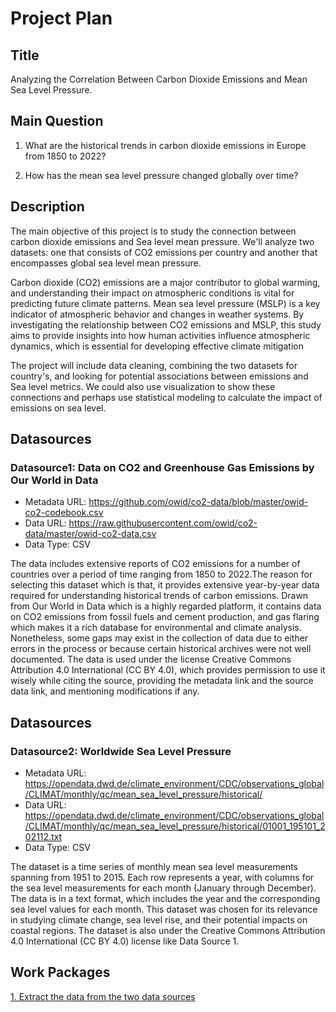 # Project Plan

## Title
<!-- Give your project a short title. -->
Analyzing the Correlation Between Carbon Dioxide Emissions and Mean Sea Level Pressure.

## Main Question

<!-- Think about one main question you want to answer based on the data. -->
1. What are the historical trends in carbon dioxide emissions in Europe from 1850 to 2022?

2. How has the mean sea level pressure changed globally over time?


## Description

<!-- Describe your data science project in max. 200 words. Consider writing about why and how you attempt it. -->
The main objective of this project is to study the connection between carbon dioxide emissions and Sea level mean pressure. We'll analyze two datasets: one that consists of CO2 emissions per country and another that encompasses global sea level mean pressure.

Carbon dioxide (CO2) emissions are a major contributor to global warming, and understanding their impact on atmospheric conditions is vital for predicting future climate patterns. Mean sea level pressure (MSLP) is a key indicator of atmospheric behavior and changes in weather systems. By investigating the relationship between CO2 emissions and MSLP, this study aims to provide insights into how human activities influence atmospheric dynamics, which is essential for developing effective climate mitigation 

The project will include data cleaning, combining the two datasets for country's, and looking for potential associations between emissions and Sea level metrics. We could also use visualization to show these connections and perhaps use statistical modeling to calculate the impact of emissions on sea level.

## Datasources

<!-- Describe each datasources you plan to use in a section. Use the prefic "DatasourceX" where X is the id of the datasource. -->

### Datasource1: Data on CO2 and Greenhouse Gas Emissions by Our World in Data
* Metadata URL:  https://github.com/owid/co2-data/blob/master/owid-co2-codebook.csv
* Data URL: https://raw.githubusercontent.com/owid/co2-data/master/owid-co2-data.csv
* Data Type: CSV

The data includes extensive reports of CO2 emissions for a number of countries over a period of time ranging from 1850 to 2022.The reason for selecting this dataset which is that, it provides extensive year-by-year data required for understanding historical trends of carbon emissions. Drawn from Our World in Data which is a highly regarded platform, it contains data on CO2 emissions from fossil fuels and cement production, and gas flaring which makes it a rich database for environmental and climate analysis. Nonetheless, some gaps may exist in the collection of data due to either errors in the process or because certain historical archives were not well documented. The data is used under the license Creative Commons Attribution 4.0 International (CC BY 4.0), which provides permission to use it wisely while citing the source, providing the metadata link and the source data link, and mentioning modifications if any.

## Datasources

<!-- Describe each datasources you plan to use in a section. Use the prefic "DatasourceX" where X is the id of the datasource. -->

### Datasource2: Worldwide Sea Level Pressure 
* Metadata URL: https://opendata.dwd.de/climate_environment/CDC/observations_global/CLIMAT/monthly/qc/mean_sea_level_pressure/historical/
* Data URL: https://opendata.dwd.de/climate_environment/CDC/observations_global/CLIMAT/monthly/qc/mean_sea_level_pressure/historical/01001_195101_202112.txt
* Data Type: CSV

The dataset is a time series of monthly mean sea level measurements spanning from 1951 to 2015. Each row represents a year, with columns for the sea level measurements for each month (January through December). The data is in a text format, which includes the year and the corresponding sea level values for each month. This dataset was chosen for its relevance in studying climate change, sea level rise, and their potential impacts on coastal regions. The dataset is also under the Creative Commons Attribution 4.0 International (CC BY 4.0) license like Data Source 1.

## Work Packages

<!-- List of work packages ordered sequentially, each pointing to an issue with more details. -->

[1. Extract the data from the two data sources](https://github.com/MD-IKRAM169/Project-Work-1_Md-Ikram-Tareq/issues/1)

